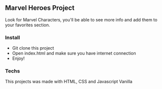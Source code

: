 ## Marvel Heroes Project

Look for Marvel Characters, you'll be able to see more info and add them to your favorites section.

### Install

- Git clone this project
- Open index.html and make sure you have internet connection
- Enjoy!

### Techs

This projects was made with HTML, CSS and Javascript Vanilla
